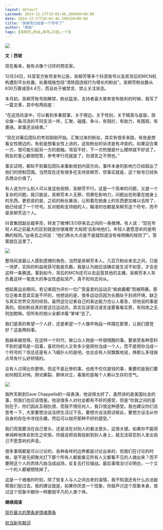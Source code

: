 ```yaml
---
layout: default
Lastmod: 2024-12-27T10:03:46.298460+00:00
date: 2024-12-27T10:03:46.298318+00:00
title: "吴柳芳已经是一个符号了"
author: "西坡"
tags: [吴柳芳,粉丝,账号,抖音,一个]
---
```


![](https://images.weserv.nl/?url=https%3A//mmbiz.qpic.cn/sz_mmbiz_jpg/ewQwxBMndgzqmEicibzZ20V6TMJDDXcogwYRBKCAkgYfCwa9r4RxdIr7YlJy6BTe1BbQRMn2LicvzIdxVRNz2lz0w/640%3Fwx_fmt%3Djpeg%26from%3Dappmsg)

**文｜西坡**

现在看来，我有点像个讨厌的预言家。

12月24日，抖音官方账号发布公告，吴柳芳等多个抖音账号以及其背后的MCN机构遭到平台处置。处置措施包括“清除因违规行为增长的粉丝”。吴柳芳粉丝数从630万骤减至4.4万，而且处于被禁言、禁止关注状态。

本月初，吴柳芳账号刚解禁，粉丝猛涨，支持者喜大普奔宣布胜利的时候，我写了一篇文章，其中有两段是：

“在这场风波中，可以看到多重叙事，关于擦边，关于性别，关于精英与底层，舆论像一条河流的不同支流一样，汇聚、碰撞、争斗，有阻拦，有助力，有围观，有裹挟。故事还没结束。”

“现在对幕后团队的考验刚刚开始。汇聚过来的粉丝，其实有很多来路，有些是想看女性擦边的，有些是想看女性上进的，这些粉丝的诉求是有冲突的。如果迎合某一方，很可能引起另一方的抵触。驾驭不好，下一次热搜是什么模样就不好说了。网友的爱心都很短暂，参考李行亮就是了，勿谓言之不预也。”

事实证明，都轮不到幕后团队来重新规划内容方向，事件本身的影响力已经超出了他们的控制范围。当然现在还有很多在支持吴柳芳，但事实就是，这个账号已经失去商业价值了。

有人说为什么别人可以发这些视频，吴柳芳不行。这是一个简单的问题，又是一个复杂的问题。我只能说，吴柳芳本人无罪，但罪在影响力，问题出在附着在她身上的东西。更悲哀的是，之前的粉丝暴涨，让附着在她身上的东西更加难以去除了，她已经成了一个符号。反对她和支持她的人，瞄准的也都是吴柳芳这个符号，而不是吴柳芳这个人。

抖音集团副总裁李亮，转发了微博CEO@来去之间的一条微博。有人说：“现在年轻人和之前最大的区别就是你很难用’大局观’去影响他们。年轻人更愿意听的是明确的规则。”@来去之间说：“他们再长大点是不是就知道没有啥明确的规则了”。答案就在这里了。

![](https://images.weserv.nl/?url=https%3A//mmbiz.qpic.cn/sz_mmbiz_png/ewQwxBMndgzqmEicibzZ20V6TMJDDXcogwVia1F4kEumLxGnp3ys8oPqWz4icXdibfzTpGo79xb4GBBxVLKdcgtHwHg/640%3Fwx_fmt%3Dpng%26from%3Dappmsg)

整场风波最让人感到遗憾的角色，当然是吴柳芳本人。几百万粉丝来去之间，只是一场梦，实际的利益收获可能是负数。我是认为她应该确实是生活不如意，才会走这样一条赛道。事到如今，背后的MCN还可以去运营其他的主播，吴柳芳本人背负着这样一笔庞大的争议性虚拟资产，真不知何去何从。

想起奥运会期间，有记者因为评价一位广受喜爱的运动员“疯疯癫癫”而被网暴。那位记者本意其实是不坏的，他想说的是，很多运动员因为长期处于封闭环境，缺乏与真实世界交流的经验。虽然这位记者自己的表达能力也让人着急，但他说的事是真的。假如粉丝真的爱这位运动员，其实应该穿过语言迷雾看看实质，有则改之无则加勉嘛。但所有的炮火全都冲着“爹味”去了。

我们是真的希望一个人好，还是希望一个人像件物品一样摆在那里，让我们感觉好？这是两码事。

我越来越觉得，在这样一个时代，做公众人物是一件很残酷的事。要承受各种意料不到的谩骂是一回事，喜欢你的人又有多少是把你当成一个人，而不是把你当成一个符号的？但总还是有人飞蛾扑火的是吧。也总会有人轻飘飘地说，挣那么多钱挨点骂有什么好矫情的。

总有人过得比你更惨。但这不是比惨的事，也绝不仅仅是钱的事，重要的是我们要如何相互对待。舆论撕裂、群体对立，毒害的是每个人赖以生存的空气。

![](https://images.weserv.nl/?url=https%3A//mmbiz.qpic.cn/sz_mmbiz_jpg/ewQwxBMndgzqmEicibzZ20V6TMJDDXcogwcQ0xCxH7uAL3npjB1KlqCI938sslb0JdVbhVpNZSiaALuiaAoicEdoofg/640%3Fwx_fmt%3Djpeg%26from%3Dappmsg)

我昨天刷到Dave Chappelle的一段表演，他说得太好了，虽然讲的是美国社会的事，但我们也应该借鉴。他说很多人对社会都有不好的感受，但是“你我之间的差别在于，你们因此互相仇恨，而我不恨任何人，我只恨这种感受。我也建议你们去思考一下，大家要想法设法把生活过下去，要想方设法原谅彼此，要想方设法从你自身的存在中寻找乐趣，然后可以抛开那种不好的感受。”

我们究竟要活在自己里头，还是活在对别人的看法里头，这很关键。如果你不能简单纯粹地体会到生之欢愉，你就会把自我投射到别人身上，就无法容忍别人发出自己不愿意听的声音。

很多事情都是可以讨论的，各种各样的边界都是讨论出来的，但我们在讨论的时候，是不是先把聚光灯下那个所有人都能看见所有人又都看不见的人摘出来？而不要把这个人的肉体凡胎当成战场，反复去打拉锯战。最后事情没讨论明白，一个又一个的人都被牺牲掉了。

这是一个艰难的时刻，除了恢复人与人之间古老的温情，我不知道还有什么办法能帮我们挺过去。我的建议就是，如果你厌恶一个现象，你就声讨这个现象本身，放过这个现象中跟你一样脆弱平凡的人类个体。

**继续阅读**

[现在最大的萧条是情绪萧条](https://mp.weixin.qq.com/s?__biz=MzA3MTQ3MzY4Nw==&mid=2648105966&idx=1&sn=14474fcfcf85b7f3b0c43b0c7b1f1f90&scene=21#wechat_redirect)

[权当新年献词](https://mp.weixin.qq.com/s?__biz=MzA3MTQ3MzY4Nw==&mid=2648105944&idx=1&sn=a511c201019630837c68d3856daf0431&scene=21#wechat_redirect)

